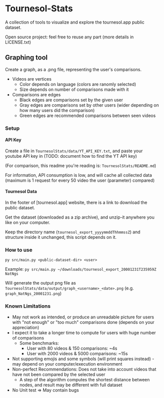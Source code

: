 # Tournesol-Stats
A collection of tools to visualize and explore the tournesol.app public dataset.

Open source project: feel free to reuse any part (more details in LICENSE.txt)

## Graphing tool

Create a graph, as a .png file, representing the user's comparisons.

- Videos are vertices
	- Color depends on language (colors are ranomly selected)
	- Size depends on number of comparisons made with it
- Comparisons are edges
	- Black edges are comparisons set by the given user
	- Gray edges are comparisons set by other users (wider depending on how many users did the comparison)
	- Green edges are recommended comparisons between seen videos

### Setup

#### API Key
Create a file in `TournesolStats/data/YT_API_KEY.txt`, and paste your youtube API key in (TODO: document how to find the YT API key)

(For comparison, this readme you're reading is: `TournesolStats/README.md`)

For information, API consumption is low, and will cache all collected data (maximum is 1 request for every 50 video the user (parameter) compared)

#### Tournesol Data
In the footer of [tournesol.app] website, there is a link to download the public dataset.

Get the dataset (downloaded as a zip archive), and unzip-it anywhere you like on your computer.

Keep the directory name (`tournesol_export_yyyymmddThhmmssZ`) and structure inside it unchanged, this script depends on it.

### How to use

`py src/main.py <public-dataset-dir> <user>`

Example:
`py src/main.py ~/downloads/tournesol_export_20001231T235959Z NatNgs`

Will generate the output png file as `TournesolStats/data/output/graph_<username>_<date>.png` (e.g. `graph_NatNgs_20001231.png`)

### Known Limitations

- May not work as intended, or produce an unreadable picture for users with "not enough" or "too much" comparisons done (depends on your appreciation)
- I expect it to take a longer time to compute for users with huge number of comparisons
	- Some benchmarks:
		- User with 80 videos & 150 comparisons: ~4s
		- User with 2000 videos & 5000 comparisons: ~15s
- Not supporting emojis and some symbols (will print squares instead) - may depend on your computer/execution environment
- Non-perfect Recommendations: Does not take into account videos that have not been compared by the selected user
	- A step of the algorithm computes the shortest distance between nodes, and result may be different with full dataset
- No Unit test => May contain bugs

